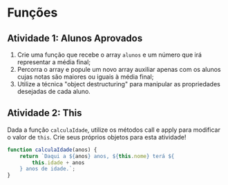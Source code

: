 # Funções

## Atividade 1: Alunos Aprovados

1. Crie uma função que recebe o array `alunos` e um número que irá representar a média final;
2. Percorra o array e popule um novo array auxiliar apenas com os alunos cujas notas são maiores ou iguais à média final;
3. Utilize a técnica "object destructuring" para manipular as propriedades desejadas de cada aluno.

## Atividade 2: This

Dada a função `calculaIdade`, utilize os métodos call e apply para modificar o valor de `this`. Crie seus próprios objetos para esta atividade!

```js
function calculaIdade(anos) {
	return `Daqui a ${anos} anos, ${this.nome} terá ${
		this.idade + anos
	} anos de idade.`;
}
```
